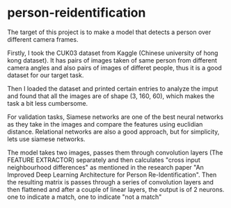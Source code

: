 # person-reidentification
The target of this project is to make a model that detects a person over different camera frames.

Firstly, I took the CUK03 dataset from Kaggle (Chinese university of hong kong dataset). It has pairs of images taken of same person from different camera angles and also pairs of images of differet people, thus it is a good dataset for our target task.

Then I loaded the dataset and printed certain entries to analyze the imput and found that all the images are of shape (3, 160, 60), which makes the task a bit less cumbersome.

For validation tasks, Siamese networks are one of the best neural networks as they take in the images and compare the features using euclidian distance. Relational networks are also a good approach, but for simplicity, lets use siamese networks. 

The model takes two images, passes them through convolution layers (The FEATURE EXTRACTOR) separately and then calculates "cross input neighbourhood differences" as mentioned in the research paper "An Improved Deep Learning Architecture for Person Re-Identification". Then the resulting matrix is passes through a series of convolution layers and then flattened and after a couple of linear layers, the output is of 2 neurons. one to indicate a match, one to indicate "not a match"


